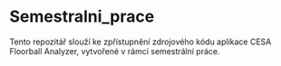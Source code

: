 # Semestralni_prace
Tento repozitář slouží ke zpřístupnění zdrojového kódu aplikace CESA Floorball Analyzer, vytvořené v rámci semestrální práce.
